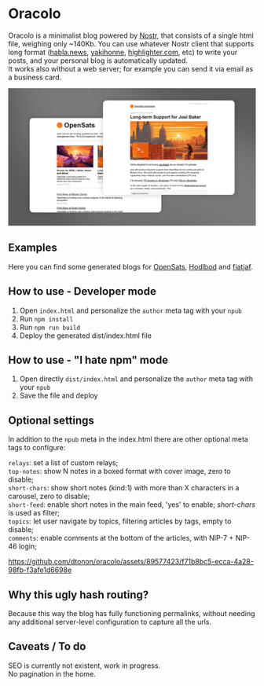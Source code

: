 # Oracolo

Oracolo is a minimalist blog powered by [Nostr](https://njump.me), that consists of a single html file, weighing only ~140Kb.
You can use whatever Nostr client that supports long format ([habla.news](https://habla.news), [yakihonne](https://yakihonne.com), [highlighter.com](https://highlighter.com), etc) to write your posts, and your personal blog is automatically updated.  
It works also without a web server; for example you can send it via email as a business card.

![Oracolo preview](docs/oracolo.jpg)

## Examples
Here you can find some generated blogs for [OpenSats](https://raw.githack.com/dtonon/oracolo/master/examples/opensats.html), [Hodlbod](https://raw.githack.com/dtonon/oracolo/master/examples/hodlbod.html) and [fiatjaf](https://raw.githack.com/dtonon/oracolo/master/examples/fiatjaf.html).

## How to use - Developer mode

1) Open `index.html` and personalize the `author` meta tag with your `npub`
2) Run `npm install`
3) Run `npm run build`
4) Deploy the generated dist/index.html file

## How to use - "I hate npm" mode

1) Open directly `dist/index.html` and personalize the `author` meta tag with your `npub`
2) Save the file and deploy

## Optional settings

In addition to the `npub` meta in the index.html there are other optional meta tags to configure:

`relays`: set a list of custom relays;  
`top-notes`: show N notes in a boxed format with cover image, zero to disable;  
`short-chars`: show short notes (kind:1) with more than X characters in a carousel, zero to disable;  
`short-feed`: enable short notes in the main feed, 'yes' to enable; _short-chars_ is used as filter;  
`topics`: let user navigate by topics, filtering articles by tags, empty to disable;  
`comments`: enable comments at the bottom of the articles, with NIP-7 + NIP-46 login;

https://github.com/dtonon/oracolo/assets/89577423/f71b8bc5-ecca-4a28-98fb-f3afe1d6698e

## Why this ugly hash routing?

Because this way the blog has fully functioning permalinks, without needing any additional server-level configuration to capture all the urls.

## Caveats / To do

SEO is currently not existent, work in progress.  
No pagination in the home.
